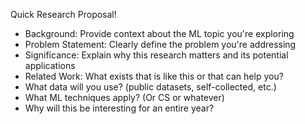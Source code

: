 Quick Research Proposal!

* Background: Provide context about the ML topic you're exploring
* Problem Statement: Clearly define the problem you're addressing
* Significance: Explain why this research matters and its potential applications
* Related Work: What exists that is like this or that can help you?
* What data will you use? (public datasets, self-collected, etc.)
* What ML techniques apply? (Or CS or whatever)
* Why will this be interesting for an entire year?